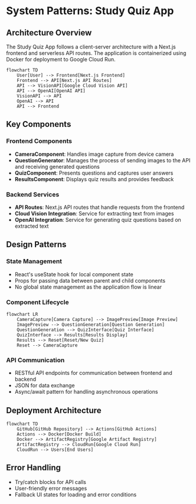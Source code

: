 # System Patterns: Study Quiz App

## Architecture Overview
The Study Quiz App follows a client-server architecture with a Next.js frontend and serverless API routes. The application is containerized using Docker for deployment to Google Cloud Run.

```mermaid
flowchart TD
    User[User] --> Frontend[Next.js Frontend]
    Frontend --> API[Next.js API Routes]
    API --> VisionAPI[Google Cloud Vision API]
    API --> OpenAI[OpenAI API]
    VisionAPI --> API
    OpenAI --> API
    API --> Frontend
```

## Key Components

### Frontend Components
- **CameraComponent**: Handles image capture from device camera
- **QuestionGenerator**: Manages the process of sending images to the API and receiving generated questions
- **QuizComponent**: Presents questions and captures user answers
- **ResultsComponent**: Displays quiz results and provides feedback

### Backend Services
- **API Routes**: Next.js API routes that handle requests from the frontend
- **Cloud Vision Integration**: Service for extracting text from images
- **OpenAI Integration**: Service for generating quiz questions based on extracted text

## Design Patterns

### State Management
- React's useState hook for local component state
- Props for passing data between parent and child components
- No global state management as the application flow is linear

### Component Lifecycle
```mermaid
flowchart LR
    CameraCapture[Camera Capture] --> ImagePreview[Image Preview]
    ImagePreview --> QuestionGeneration[Question Generation]
    QuestionGeneration --> QuizInterface[Quiz Interface]
    QuizInterface --> Results[Results Display]
    Results --> Reset[Reset/New Quiz]
    Reset --> CameraCapture
```

### API Communication
- RESTful API endpoints for communication between frontend and backend
- JSON for data exchange
- Async/await pattern for handling asynchronous operations

## Deployment Architecture
```mermaid
flowchart TD
    GitHub[GitHub Repository] --> Actions[GitHub Actions]
    Actions --> Docker[Docker Build]
    Docker --> ArtifactRegistry[Google Artifact Registry]
    ArtifactRegistry --> CloudRun[Google Cloud Run]
    CloudRun --> Users[End Users]
```

## Error Handling
- Try/catch blocks for API calls
- User-friendly error messages
- Fallback UI states for loading and error conditions
